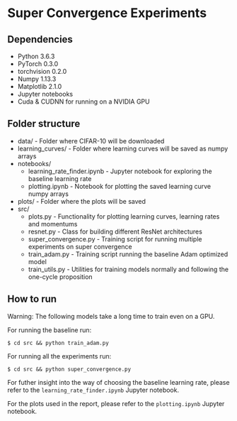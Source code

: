 # Super Convergence Experiments

## Dependencies

- Python 3.6.3
- PyTorch 0.3.0
- torchvision 0.2.0
- Numpy 1.13.3
- Matplotlib 2.1.0
- Jupyter notebooks
- Cuda & CUDNN for running on a NVIDIA GPU


## Folder structure

- data/ - Folder where CIFAR-10 will be downloaded
- learning_curves/ - Folder where learning curves will be saved as numpy arrays
- notebooks/
  - learning_rate_finder.ipynb - Jupyter notebook for exploring the baseline learning rate
  - plotting.ipynb - Notebook for plotting the saved learning curve numpy arrays
- plots/ - Folder where the plots will be saved
- src/
  - plots.py - Functionality for plotting learning curves, learning rates and momentums
  - resnet.py - Class for building different ResNet architectures
  - super_convergence.py - Training script for running multiple experiments on super convergence
  - train_adam.py - Training script running the baseline Adam optimized model
  - train_utils.py - Utilities for training models normally and following the one-cycle proposition

## How to run

Warning: The following models take a long time to train even on a GPU.

For running the baseline run:

```
$ cd src && python train_adam.py
```

For running all the experiments run:

```
$ cd src && python super_convergence.py
```

For futher insight into the way of choosing the baseline learning rate, please
refer to the ```learning_rate_finder.ipynb``` Jupyter notebook.

For the plots used in the report, please refer to the ```plotting.ipynb``` Jupyter notebook.
